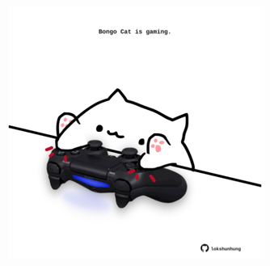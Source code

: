<!-- built at 26/04/2024, 20:00:48 UTC -->
<p align="center">
  <img width="500" height="500" src="./ReadmeImage.svg">
</p>
